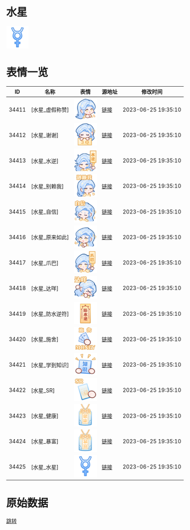 # 水星

<img src="./cover.png" height="60" alt="cover" />

# 表情一览

|ID|名称|表情|源地址|修改时间|
|----|----|----|----|----|
|34411|[水星_虚假称赞]|<img src="./pic/034411_%5B水星_虚假称赞%5D.png" height="60" alt="虚假称赞"/>|[链接](https://i0.hdslb.com/bfs/garb/0185b06f12292ae81e134654903851189b9633b7.png)|2023-06-25 19:35:10|
|34412|[水星_谢谢]|<img src="./pic/034412_%5B水星_谢谢%5D.png" height="60" alt="谢谢"/>|[链接](https://i0.hdslb.com/bfs/garb/750dc2ce6049bbd19a93e8277165c10bfc397fa4.png)|2023-06-25 19:35:10|
|34413|[水星_水逆]|<img src="./pic/034413_%5B水星_水逆%5D.png" height="60" alt="水逆"/>|[链接](https://i0.hdslb.com/bfs/garb/053d0b6e9926ed37961332e1ef097282ab983bd6.png)|2023-06-25 19:35:10|
|34414|[水星_别赖我]|<img src="./pic/034414_%5B水星_别赖我%5D.png" height="60" alt="别赖我"/>|[链接](https://i0.hdslb.com/bfs/garb/7d56cebb98b57d9d018716454a7a3c76036d4324.png)|2023-06-25 19:35:10|
|34415|[水星_自信]|<img src="./pic/034415_%5B水星_自信%5D.png" height="60" alt="自信"/>|[链接](https://i0.hdslb.com/bfs/garb/e1d0cc864fb37447cad3f4eec2e9a9cb0edd1328.png)|2023-06-25 19:35:10|
|34416|[水星_原来如此]|<img src="./pic/034416_%5B水星_原来如此%5D.png" height="60" alt="原来如此"/>|[链接](https://i0.hdslb.com/bfs/garb/f35702a0d310d5ca5796c5066948fdc0f6310982.png)|2023-06-25 19:35:10|
|34417|[水星_爪巴]|<img src="./pic/034417_%5B水星_爪巴%5D.png" height="60" alt="爪巴"/>|[链接](https://i0.hdslb.com/bfs/garb/ab011a7ecc2e338d7a660c93850a0de8f2a30ffa.png)|2023-06-25 19:35:10|
|34418|[水星_达咩]|<img src="./pic/034418_%5B水星_达咩%5D.png" height="60" alt="达咩"/>|[链接](https://i0.hdslb.com/bfs/garb/ca22c0f8394d54a638814271e4c69f7ff3642e06.png)|2023-06-25 19:35:10|
|34419|[水星_防水逆符]|<img src="./pic/034419_%5B水星_防水逆符%5D.png" height="60" alt="防水逆符"/>|[链接](https://i0.hdslb.com/bfs/garb/58291941acd0399fb9b1414af4d2eabd0632341d.png)|2023-06-25 19:35:10|
|34420|[水星_施舍]|<img src="./pic/034420_%5B水星_施舍%5D.png" height="60" alt="施舍"/>|[链接](https://i0.hdslb.com/bfs/garb/c7af4c4259ab7b652932845d66b7d5386cda7741.png)|2023-06-25 19:35:10|
|34421|[水星_学到知识]|<img src="./pic/034421_%5B水星_学到知识%5D.png" height="60" alt="学到知识"/>|[链接](https://i0.hdslb.com/bfs/garb/0968646b608d074324f3e491beb5cdc1188d85f2.png)|2023-06-25 19:35:10|
|34422|[水星_SR]|<img src="./pic/034422_%5B水星_SR%5D.png" height="60" alt="SR"/>|[链接](https://i0.hdslb.com/bfs/garb/26df28b97c8cf05d1688b99bbd6572a7c28d7f8f.png)|2023-06-25 19:35:10|
|34423|[水星_健康]|<img src="./pic/034423_%5B水星_健康%5D.png" height="60" alt="健康"/>|[链接](https://i0.hdslb.com/bfs/garb/9be247e5039506d1492c0baec495012429a19ea2.png)|2023-06-25 19:35:10|
|34424|[水星_暴富]|<img src="./pic/034424_%5B水星_暴富%5D.png" height="60" alt="暴富"/>|[链接](https://i0.hdslb.com/bfs/garb/06cebebdcd5d3684941355b80cb301ecb9098aba.png)|2023-06-25 19:35:10|
|34425|[水星_水星]|<img src="./pic/034425_%5B水星_水星%5D.png" height="60" alt="水星"/>|[链接](https://i0.hdslb.com/bfs/garb/9d7343c9d88be68e586d930f92276c66b3f4b777.png)|2023-06-25 19:35:10|

# 原始数据

[跳转](./raw.json)


